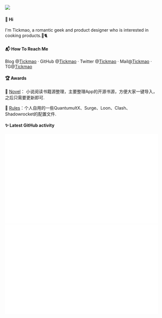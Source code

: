 <!-- <p align="center">
  Visitor count<br>
  <img src="https://profile-counter.glitch.me/tickmao/count.svg" />
</p> -->
![](https://komarev.com/ghpvc/?username=tickmao&color=f0dc6e) 
#### 👋 Hi 
I'm Tickmao, a romantic geek and product designer who is interested in cooking products.🥗🐈

#### 📬 How To Reach Me
Blog @[Tickmao](https://blog.tickmao.com) · GitHub @[Tickmao](https://github.com/tickmao) · Twitter @[Tickmao](https://twitter.com/tickmao) · Mail@[Tickmao](mailto:lyle.lypm@gmail.com) · TG@[Tickmao](https://t.me/mwkds)

#### 🏆 Awards

🥇  [Novel](https://github.com/tickmao/Novel)： 小说阅读书籍源整理，主要整理App的开源书源，方便大家一键导入，之后只需要更新即可.

🥈  [Rules](https://github.com/tickmao/Rules)：个人自用的一些QuantumultX、Surge、Loon、Clash、Shadowrocket的配置文件.

#### ✨ Latest GitHub activity
![](https://raw.githubusercontent.com/tickmao/github-stats-transparent/output/generated/overview.svg)
![](https://raw.githubusercontent.com/tickmao/github-stats-transparent/output/generated/languages.svg)
